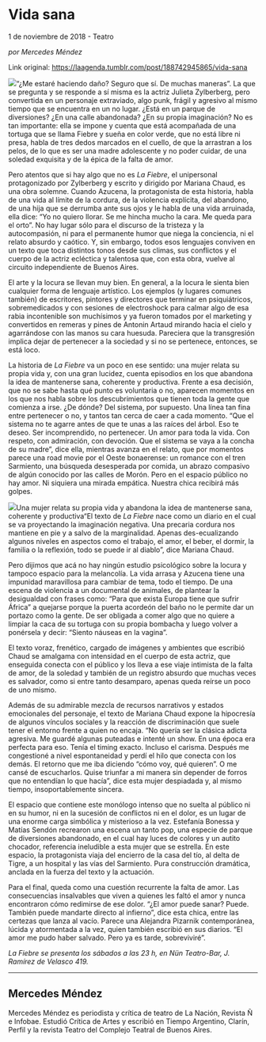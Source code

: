 # Vida sana



1 de noviembre de 2018 - Teatro

_por Mercedes Méndez_

Link original: https://laagenda.tumblr.com/post/188742945865/vida-sana

![](https://64.media.tumblr.com/73b5044fd9ad9a996292cbb9315c9031/d7bc6af2addeb8a1-44/s500x750/b706b1961ccf95432f3563acd4ff7912ef8327e4.jpg)“¿Me estaré haciendo daño? Seguro que sí. De muchas maneras”. La que se pregunta y se responde a sí misma es la actriz Julieta Zylberberg, pero convertida en un personaje extraviado, algo punk, frágil y agresivo al mismo tiempo que se encuentra en un no lugar. ¿Está en un parque de diversiones? ¿En una calle abandonada? ¿En su propia imaginación? No es tan importante: ella se impone y cuenta que está acompañada de una tortuga que se llama Fiebre y sueña en color verde, que no está libre ni presa, habla de tres dedos marcados en el cuello, de que la arrastran a los pelos, de lo que es ser una madre adolescente y no poder cuidar, de una soledad exquisita y de la épica de la falta de amor. 


Pero atentos que si hay algo que no es *La Fiebre*, el unipersonal protagonizado por Zylberberg y escrito y dirigido por Mariana Chaud, es una obra solemne. Cuando Azucena, la protagonista de esta historia, habla de una vida al límite de la cordura, de la violencia explícita, del abandono, de una hija que se derrumba ante sus ojos y le habla de una vida arruinada, ella dice: “Yo no quiero llorar. Se me hincha mucho la cara. Me queda para el orto”. No hay lugar sólo para el discurso de la tristeza y la autocompasión, ni para el permanente humor que niega la conciencia, ni el relato absurdo y caótico. Y, sin embargo, todos esos lenguajes conviven en un texto que toca distintos tonos desde sus climas, sus conflictos y el cuerpo de la actriz ecléctica y talentosa que, con esta obra, vuelve al circuito independiente de Buenos Aires. 


El arte y la locura se llevan muy bien. En general, a la locura le sienta bien cualquier forma de lenguaje artístico. Los ejemplos (y lugares comunes también) de escritores, pintores y directores que terminar en psiquiátricos, sobremedicados y con sesiones de electroshock para calmar algo de esa rabia incontenible son muchísimos y ya fueron tomados por el marketing y convertidos en remeras y pines de Antonin Artaud mirando hacia el cielo y agarrándose con las manos su cara huesuda. Pareciera que la transgresión implica dejar de pertenecer a la sociedad y si no se pertenece, entonces, se está loco. 


La historia de *La Fiebre* va un poco en ese sentido: una mujer relata su propia vida y, con una gran lucidez, cuenta episodios en los que abandona la idea de mantenerse sana, coherente y productiva. Frente a esa decisión, que no se sabe hasta qué punto es voluntaria o no, aparecen momentos en los que nos habla sobre los descubrimientos que tienen toda la gente que comienza a irse. ¿De dónde? Del sistema, por supuesto. Una línea tan fina entre pertenecer o no, y tantos tan cerca de caer a cada momento. “Que el sistema no te agarre antes de que te unas a las raíces del árbol. Eso te deseo. Ser incomprendido, no pertenecer. Un amor para toda la vida. Con respeto, con admiración, con devoción. Que el sistema se vaya a la concha de su madre”, dice ella, mientras avanza en el relato, que por momentos parece una road movie por el Oeste bonaerense: un romance con el tren Sarmiento, una búsqueda desesperada por comida, un abrazo compasivo de algún conocido por las calles de Morón. Pero en el espacio público no hay amor. Ni siquiera una mirada empática. Nuestra chica recibirá más golpes. 


![](https://64.media.tumblr.com/73b5044fd9ad9a996292cbb9315c9031/d7bc6af2addeb8a1-44/s500x750/b706b1961ccf95432f3563acd4ff7912ef8327e4.jpg)Una mujer relata su propia vida y abandona la idea de mantenerse sana, coherente y productiva“El texto de *La Fiebre* nace como un diario en el cual se va proyectando la imaginación negativa. Una precaria cordura nos mantiene en pie y a salvo de la marginalidad. Apenas des-ecualizando algunos niveles en aspectos como el trabajo, el amor, el beber, el dormir, la familia o la reflexión, todo se puede ir al diablo”, dice Mariana Chaud.


Pero dijimos que acá no hay ningún estudio psicológico sobre la locura y tampoco espacio para la melancolía. La vida arrasa y Azucena tiene una impunidad maravillosa para cambiar de tema, todo el tiempo. De una escena de violencia a un documental de animales, de plantear la desigualdad con frases como: “Para que exista Europa tiene que sufrir África” a quejarse porque la puerta acordeón del baño no le permite dar un portazo como la gente. De ser obligada a comer algo que no quiere a limpiar la caca de su tortuga con su propia bombacha y luego volver a ponérsela y decir: “Siento náuseas en la vagina”. 


El texto voraz, frenético, cargado de imágenes y ambientes que escribió Chaud se amalgama con intensidad en el cuerpo de esta actriz, que enseguida conecta con el público y los lleva a ese viaje intimista de la falta de amor, de la soledad y también de un registro absurdo que muchas veces es salvador, como si entre tanto desamparo, apenas queda reírse un poco de uno mismo.


Además de su admirable mezcla de recursos narrativos y estados emocionales del personaje, el texto de Mariana Chaud expone la hipocresía de algunos vínculos sociales y la reacción de discriminación que suele tener el entorno frente a quien no encaja. “No quería ser la clásica adicta agresiva. Me guardé algunas puteadas e intenté un show. En una época era perfecta para eso. Tenía el timing exacto. Incluso el carisma. Después me congestioné a nivel espontaneidad y perdí el hilo que conecta con los demás. El retorno que me iba diciendo “cómo voy, qué quieren”. O me cansé de escucharlos. Quise triunfar a mi manera sin depender de forros que no entendían lo que hacía”, dice esta mujer despiadada y, al mismo tiempo, insoportablemente sincera. 


El espacio que contiene este monólogo intenso que no suelta al público ni en su humor, ni en la sucesión de conflictos ni en el dolor, es un lugar de una enorme carga simbólica y misterioso a la vez. Estefanía Bonessa y Matías Sendón recrearon una escena un tanto pop, una especie de parque de diversiones abandonado, en el cual hay luces de colores y un autito chocador, referencia ineludible a esta mujer que se estrella. En este espacio, la protagonista viaja del encierro de la casa del tío, al delta de Tigre, a un hospital y las vías del Sarmiento. Pura construcción dramática, anclada en la fuerza del texto y la actuación. 


Para el final, queda como una cuestión recurrente la falta de amor. Las consecuencias insalvables que viven a quienes les faltó el amor y nunca encontraron cómo redimirse de ese dolor. “¿El amor puede sanar? Puede. También puede mandarte directo al infierno”, dice esta chica, entre las certezas que lanza al vacío. Parece una Alejandra Pizarnik contemporánea, lúcida y atormentada a la vez, quien también escribió en sus diarios. “El amor me pudo haber salvado. Pero ya es tarde, sobreviviré”. 


  
  
*La Fiebre se presenta los sábados a las 23 h, en Nün Teatro-Bar, J. Ramírez de Velasco 419.*

  


  


  




---

 Mercedes Méndez
----------------

 Mercedes Méndez es periodista y crítica de teatro de La Nación, Revista Ñ e Infobae. Estudió Crítica de Artes y escribió en Tiempo Argentino, Clarín, Perfil y la revista Teatro del Complejo Teatral de Buenos Aires. 

